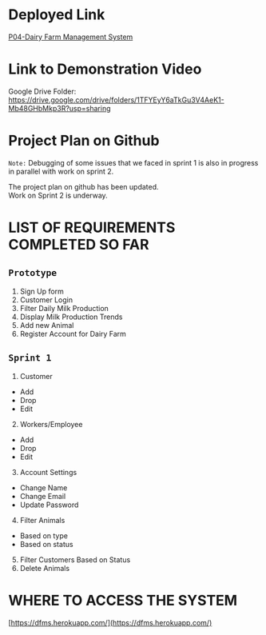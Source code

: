 # Deployed Link 

[P04-Dairy Farm Management System](https://dfms.herokuapp.com/)

# Link to Demonstration Video

Google Drive Folder: https://drive.google.com/drive/folders/1TFYEyY6aTkGu3V4AeK1-Mb48GHbMkp3R?usp=sharing

# Project Plan on Github
`Note:` Debugging of some issues that we faced in sprint 1 is also in progress in parallel with work on sprint 2.

The project plan on github has been updated.\
Work on Sprint 2 is underway.

# LIST OF REQUIREMENTS COMPLETED SO FAR

## `Prototype`
1. Sign Up form
2. Customer Login
3. Filter Daily Milk Production
4. Display Milk Production Trends
5. Add new Animal
6. Register Account for Dairy Farm

## `Sprint 1`
1. Customer
  - Add
  - Drop
  - Edit
2. Workers/Employee
  - Add
  - Drop
  - Edit
3. Account Settings
  - Change Name
  - Change Email
  - Update Password
4. Filter Animals
  - Based on type
  - Based on status
5. Filter Customers Based on Status
6. Delete Animals

# WHERE TO ACCESS THE SYSTEM

[https://dfms.herokuapp.com/](https://dfms.herokuapp.com/)
